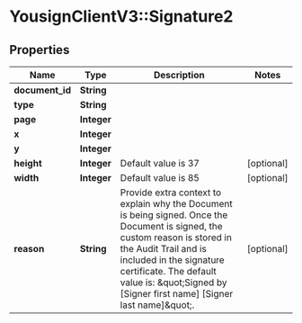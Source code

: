 # YousignClientV3::Signature2

## Properties
Name | Type | Description | Notes
------------ | ------------- | ------------- | -------------
**document_id** | **String** |  | 
**type** | **String** |  | 
**page** | **Integer** |  | 
**x** | **Integer** |  | 
**y** | **Integer** |  | 
**height** | **Integer** | Default value is 37 | [optional] 
**width** | **Integer** | Default value is 85 | [optional] 
**reason** | **String** | Provide extra context to explain why the Document is being signed. Once the Document is signed, the custom reason is stored in the Audit Trail and is included in the signature certificate. The default value is: \&quot;Signed by [Signer first name] [Signer last name]\&quot;.  | [optional] 

